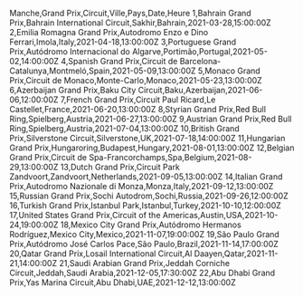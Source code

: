 Manche,Grand Prix,Circuit,Ville,Pays,Date,Heure
1,Bahrain Grand Prix,Bahrain International Circuit,Sakhir,Bahrain,2021-03-28,15:00:00Z
2,Emilia Romagna Grand Prix,Autodromo Enzo e Dino Ferrari,Imola,Italy,2021-04-18,13:00:00Z
3,Portuguese Grand Prix,Autódromo Internacional do Algarve,Portimão,Portugal,2021-05-02,14:00:00Z
4,Spanish Grand Prix,Circuit de Barcelona-Catalunya,Montmeló,Spain,2021-05-09,13:00:00Z
5,Monaco Grand Prix,Circuit de Monaco,Monte-Carlo,Monaco,2021-05-23,13:00:00Z
6,Azerbaijan Grand Prix,Baku City Circuit,Baku,Azerbaijan,2021-06-06,12:00:00Z
7,French Grand Prix,Circuit Paul Ricard,Le Castellet,France,2021-06-20,13:00:00Z
8,Styrian Grand Prix,Red Bull Ring,Spielberg,Austria,2021-06-27,13:00:00Z
9,Austrian Grand Prix,Red Bull Ring,Spielberg,Austria,2021-07-04,13:00:00Z
10,British Grand Prix,Silverstone Circuit,Silverstone,UK,2021-07-18,14:00:00Z
11,Hungarian Grand Prix,Hungaroring,Budapest,Hungary,2021-08-01,13:00:00Z
12,Belgian Grand Prix,Circuit de Spa-Francorchamps,Spa,Belgium,2021-08-29,13:00:00Z
13,Dutch Grand Prix,Circuit Park Zandvoort,Zandvoort,Netherlands,2021-09-05,13:00:00Z
14,Italian Grand Prix,Autodromo Nazionale di Monza,Monza,Italy,2021-09-12,13:00:00Z
15,Russian Grand Prix,Sochi Autodrom,Sochi,Russia,2021-09-26,12:00:00Z
16,Turkish Grand Prix,Istanbul Park,Istanbul,Turkey,2021-10-10,12:00:00Z
17,United States Grand Prix,Circuit of the Americas,Austin,USA,2021-10-24,19:00:00Z
18,Mexico City Grand Prix,Autódromo Hermanos Rodríguez,Mexico City,Mexico,2021-11-07,19:00:00Z
19,São Paulo Grand Prix,Autódromo José Carlos Pace,São Paulo,Brazil,2021-11-14,17:00:00Z
20,Qatar Grand Prix,Losail International Circuit,Al Daayen,Qatar,2021-11-21,14:00:00Z
21,Saudi Arabian Grand Prix,Jeddah Corniche Circuit,Jeddah,Saudi Arabia,2021-12-05,17:30:00Z
22,Abu Dhabi Grand Prix,Yas Marina Circuit,Abu Dhabi,UAE,2021-12-12,13:00:00Z
